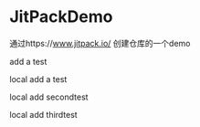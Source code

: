 

# JitPackDemo

通过https://www.jitpack.io/ 创建仓库的一个demo

add a test

local add a test


local add secondtest

local add thirdtest